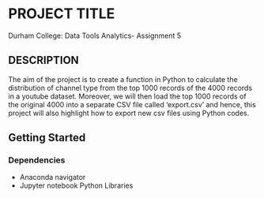 # PROJECT TITLE
Durham College: Data Tools Analytics- Assignment 5
## DESCRIPTION
The aim of the project is to create a function in Python to calculate the distribution of channel type from the top 1000 records of the 4000 records in a youtube dataset.
Moreover, we will then load the top 1000 records of the original 4000 into a separate CSV file called ‘export.csv’ and 
hence, this project will also highlight how to export new csv files using Python codes.
## Getting Started
### Dependencies
* Anaconda navigator
* Jupyter notebook
Python Libraries
